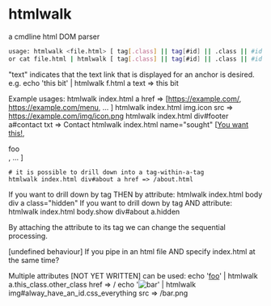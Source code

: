 # htmlwalk
a cmdline html DOM parser

```bash
usage: htmlwalk <file.html> [ tag[.class] || tag[#id] || .class || #id ] [ attr=["value"] || text ]  
or cat file.html | htmlwalk [ tag[.class] || tag[#id] || .class || #id ] [ attr=["value"] || text ]  
```

"text" indicates that the text link that is displayed for an anchor is desired. 
e.g. echo '<a>this bit</a>' | htmlwalk f.html a text => this bit

Example usages:
    htmlwalk index.html a href => [https://example.com/, https://example.com/menu, ... ]
    htmlwalk index.html img.icon src => https://example.com/img/icon.png
    htmlwalk index.html div#footer a#contact txt => Contact
    htmlwalk index.html name="sought"  [<a name="sought" href="/sought_link/">You want this!</a>, <div name="sought">foo</div>, ... ]

    # it is possible to drill down into a tag-within-a-tag
    htmlwalk index.html div#about a href => /about.html 

If you want to drill down by tag THEN by attribute:  htmlwalk index.html body div a class="hidden"
If you want to drill down by tag AND attribute:  htmlwalk index.html body.show div#about a.hidden

By attaching the attribute to its tag we can change the sequential processing.

[undefined behaviour]
If you pipe in an html file AND specify index.html at the same time?

Multiple attributes [NOT YET WRITTEN] can be used: 
	echo '<a class="other_class this_class" href="/">foo</a>' | htmlwalk a.this_class.other_class href => /
	echo '<img id="always_have_an_id" alt="bar" class="css_everything" src="/bar.png" />' | htmlwalk img#alway_have_an_id.css_everything src => /bar.png
